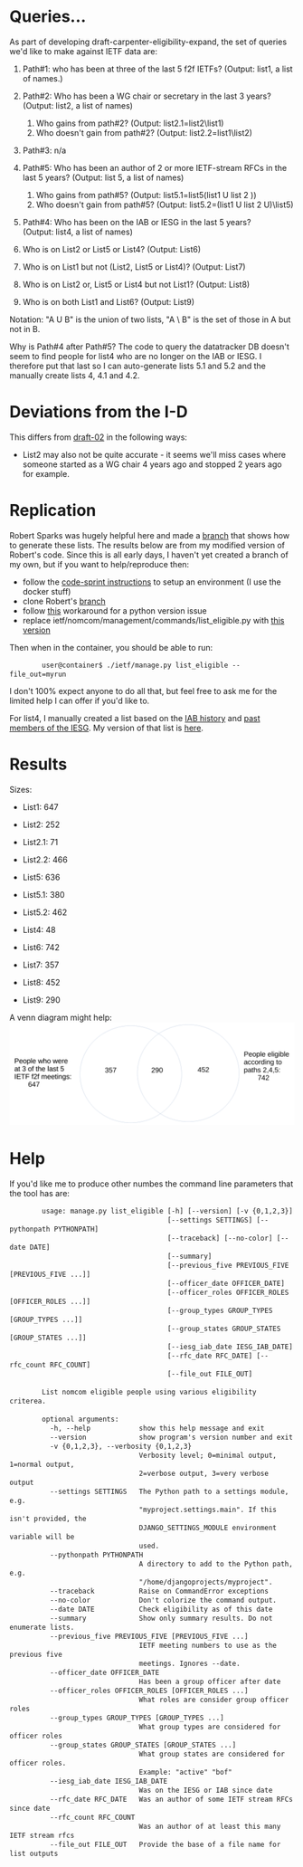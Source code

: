 
# Queries...

As part of developing draft-carpenter-eligibility-expand, the set of queries
we'd like to make against IETF data are:

1. Path#1: who has been at three of the last 5 f2f IETFs?
   (Output: list1, a list of names.)

1. Path#2: Who has been a WG chair or secretary in the last 3 years?  
   (Output: list2, a list of names)

    1. Who gains from path#2? (Output: list2.1=list2\list1)
    1. Who doesn't gain from path#2? (Output: list2.2=list1\list2)

1. Path#3: n/a

1. Path#5: Who has been an author of 2 or more IETF-stream RFCs in the last 5
   years?  (Output: list 5, a list of names)

    1. Who gains from path#5? (Output: list5.1=list5\(list1 U list 2 ))
    1. Who doesn't gain from path#5? (Output: list5.2=(list1 U list 2 U)\list5)

1. Path#4: Who has been on the IAB or IESG in the last 5 years?  
   (Output: list4, a list of names)

1. Who is on List2 or List5 or List4? 
   (Output: List6)

1. Who is on List1 but not (List2, List5 or List4)?
   (Output: List7)

1. Who is on List2 or, List5 or List4 but not List1?
   (Output: List8)

1. Who is on both List1 and List6?
   (Output: List9)

Notation: "A U B" is the union of two lists, "A \ B" is the set of those in A
but not in B.

Why is Path#4 after Path#5? The code to query the datatracker DB doesn't 
seem to find people for list4 who are no longer on the IAB or IESG. I
therefore put that last so I can auto-generate lists 5.1 and 5.2 and
the manually create lists 4, 4.1 and 4.2.

# Deviations from the I-D

This differs from [draft-02](https://tools.ietf.org/html/draft-carpenter-eligibility-expand-02)
in the following ways:

- List2 may also not be quite accurate - it seems we'll miss cases where
someone started as a WG chair 4 years ago and stopped 2 years ago for
example.

# Replication

Robert Sparks was hugely helpful here and made a 
[branch](https://svn.tools.ietf.org/svn/tools/ietfdb/personal/rjs/6.127.1.dev1-eligibility)
that shows how to generate these lists. The results below are from my modified
version of Robert's code. Since this is all early days, I haven't yet created
a branch of my own, but if you want to help/reproduce then:

- follow the [code-sprint instructions](SprintCoderSetup) to setup an environment (I use the docker stuff)
- clone Robert's [branch](https://svn.tools.ietf.org/svn/tools/ietfdb/personal/rjs/6.127.1.dev1-eligibility)
- follow [this](https://pypi.org/project/backports-datetime-fromisoformat/) workaround for a python version issue
- replace ietf/nomcom/management/commands/list_eligible.py with [this version](list_eligible.py)

Then when in the container, you should be able to run:

            user@container$ ./ietf/manage.py list_eligible --file_out=myrun

I don't 100% expect anyone to do all that, but feel free to ask me for
the limited help I can offer if you'd like to.

For list4, I manually created a list based on the [IAB history](https://www.iab.org/about/history/)
and [past members of the IESG](https://www.ietf.org/about/groups/iesg/past-members/). My version
of that list is [here](list4.csv).

# Results

Sizes:
- List1: 647
- List2: 252
- List2.1: 71
- List2.2: 466
- List5: 636
- List5.1: 380
- List5.2: 462
- List4: 48

- List6: 742
- List7: 357
- List8: 452
- List9: 290

A venn diagram might help: ![venn diagram](venn.png) 

# Help

If you'd like me to produce other numbes the command line parameters that 
the tool has are:

			usage: manage.py list_eligible [-h] [--version] [-v {0,1,2,3}]
			                               [--settings SETTINGS] [--pythonpath PYTHONPATH]
			                               [--traceback] [--no-color] [--date DATE]
			                               [--summary]
			                               [--previous_five PREVIOUS_FIVE [PREVIOUS_FIVE ...]]
			                               [--officer_date OFFICER_DATE]
			                               [--officer_roles OFFICER_ROLES [OFFICER_ROLES ...]]
			                               [--group_types GROUP_TYPES [GROUP_TYPES ...]]
			                               [--group_states GROUP_STATES [GROUP_STATES ...]]
			                               [--iesg_iab_date IESG_IAB_DATE]
			                               [--rfc_date RFC_DATE] [--rfc_count RFC_COUNT]
			                               [--file_out FILE_OUT]
			
			List nomcom eligible people using various eligibility criterea.
			
			optional arguments:
			  -h, --help            show this help message and exit
			  --version             show program's version number and exit
			  -v {0,1,2,3}, --verbosity {0,1,2,3}
			                        Verbosity level; 0=minimal output, 1=normal output,
			                        2=verbose output, 3=very verbose output
			  --settings SETTINGS   The Python path to a settings module, e.g.
			                        "myproject.settings.main". If this isn't provided, the
			                        DJANGO_SETTINGS_MODULE environment variable will be
			                        used.
			  --pythonpath PYTHONPATH
			                        A directory to add to the Python path, e.g.
			                        "/home/djangoprojects/myproject".
			  --traceback           Raise on CommandError exceptions
			  --no-color            Don't colorize the command output.
			  --date DATE           Check eligibility as of this date
			  --summary             Show only summary results. Do not enumerate lists.
			  --previous_five PREVIOUS_FIVE [PREVIOUS_FIVE ...]
			                        IETF meeting numbers to use as the previous five
			                        meetings. Ignores --date.
			  --officer_date OFFICER_DATE
			                        Has been a group officer after date
			  --officer_roles OFFICER_ROLES [OFFICER_ROLES ...]
			                        What roles are consider group officer roles
			  --group_types GROUP_TYPES [GROUP_TYPES ...]
			                        What group types are considered for officer roles
			  --group_states GROUP_STATES [GROUP_STATES ...]
			                        What group states are considered for officer roles.
			                        Example: "active" "bof"
			  --iesg_iab_date IESG_IAB_DATE
			                        Was on the IESG or IAB since date
			  --rfc_date RFC_DATE   Was an author of some IETF stream RFCs since date
			  --rfc_count RFC_COUNT
			                        Was an author of at least this many IETF stream rfcs
			  --file_out FILE_OUT   Provide the base of a file name for list outputs

